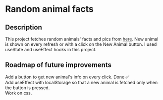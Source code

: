 # Random animal facts

## Description

This project fetches random animals' facts and pics from [here](https://zoo-animal-api.herokuapp.com). New animal is shown on every refresh or with a click on the New Animal button. I used useState and useEffect hooks in this project.

## Roadmap of future improvements

Add a button to get new animal's info on every click. Done ✅ \
Add useEffect with localStorage so that a new animal is fetched only when the button is pressed.\
Work on css.
 
